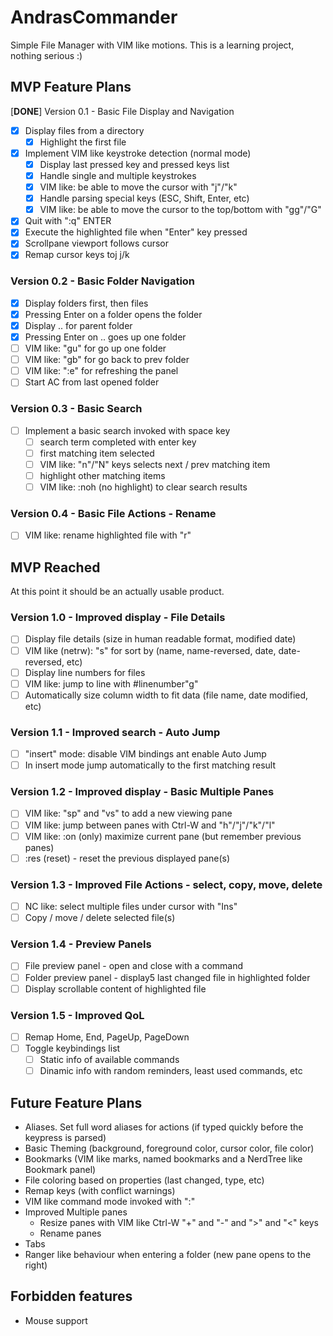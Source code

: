 # AndrasCommander

Simple File Manager with VIM like motions. 
This is a learning project, nothing serious :)

## MVP Feature Plans

[**DONE**] Version 0.1 - Basic File Display and Navigation
- [x] Display files from a directory 
    - [x] Highlight the first file
- [x] Implement VIM like keystroke detection (normal mode)
    - [x] Display last pressed key and pressed keys list
    - [x] Handle single and multiple keystrokes
    - [x] VIM like: be able to move the cursor with "j"/"k" 
    - [x] Handle parsing special keys (ESC, Shift, Enter, etc)
    - [x] VIM like: be able to move the cursor to the top/bottom with "gg"/"G"
- [x] Quit with ":q" ENTER
- [x] Execute the highlighted file when "Enter" key pressed
- [x] Scrollpane viewport follows cursor
- [x] Remap cursor keys toj j/k

### Version 0.2 - Basic Folder Navigation
- [x] Display folders first, then files
- [x] Pressing Enter on a folder opens the folder
- [x] Display .. for parent folder
- [x] Pressing Enter on .. goes up one folder
- [ ] VIM like: "gu" for go up one folder 
- [ ] VIM like: "gb" for go back to prev folder
- [ ] VIM like: ":e" for refreshing the panel
- [ ] Start AC from last opened folder

### Version 0.3 - Basic Search
- [ ] Implement a basic search invoked with space key
    - [ ] search term completed with enter key 
    - [ ] first matching item selected
    - [ ] VIM like: "n"/"N" keys selects next / prev matching item
    - [ ] highlight other matching items
    - [ ] VIM like: :noh (no highlight) to clear search results
    
### Version 0.4 - Basic File Actions - Rename
- [ ] VIM like: rename highlighted file with "r"

## MVP Reached
At this point it should be an actually usable product.

### Version 1.0 - Improved display - File Details
 - [ ] Display file details (size in human readable format, modified date)
 - [ ] VIM like (netrw): "s" for sort by (name, name-reversed, date, date-reversed, etc)
 - [ ] Display line numbers for files
 - [ ] VIM like: jump to line with #linenumber"g"
 - [ ] Automatically size column width to fit data (file name, date modified, etc)

### Version 1.1 - Improved search - Auto Jump
 - [ ] "insert" mode: disable VIM bindings ant enable Auto Jump
 - [ ] In insert mode jump automatically to the first matching result

### Version 1.2 - Improved display - Basic Multiple Panes
- [ ] VIM like: "sp" and "vs" to add a new viewing pane
- [ ] VIM like: jump between panes with Ctrl-W and "h"/"j"/"k"/"l"
- [ ] VIM like: :on (only) maximize current pane (but remember previous panes)
- [ ] :res (reset) - reset the previous displayed pane(s)

### Version 1.3 - Improved File Actions - select, copy, move, delete
- [ ] NC like: select multiple files under cursor with "Ins"
- [ ] Copy / move / delete selected file(s)

### Version 1.4 - Preview Panels
 - [ ] File preview panel - open and close with a command
 - [ ] Folder preview panel - display5 last changed file in highlighted folder
 - [ ] Display scrollable content of highlighted file
 
### Version 1.5 - Improved QoL
- [ ] Remap Home, End, PageUp, PageDown
- [ ] Toggle keybindings list
    - [ ] Static info of available commands
    - [ ] Dinamic info with random reminders, least used commands, etc

## Future Feature Plans
- Aliases. Set full word aliases for actions (if typed quickly before the keypress is parsed)
- Basic Theming (background, foreground color, cursor color, file color)
- Bookmarks (VIM like marks, named bookmarks and a NerdTree like Bookmark panel)
- File coloring based on properties (last changed, type, etc)
- Remap keys (with conflict warnings)
- VIM like command mode invoked with ":" 
- Improved Multiple panes
    - Resize panes with VIM like Ctrl-W "+" and "-" and ">" and "<" keys
    - Rename panes 
- Tabs 
- Ranger like behaviour when entering a folder (new pane opens to the right)

## Forbidden features
- Mouse support
